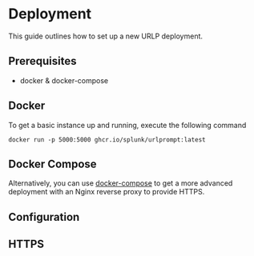 # Deployment

This guide outlines how to set up a new URLP deployment.

## Prerequisites

* docker & docker-compose

## Docker

To get a basic instance up and running, execute the following command

```
docker run -p 5000:5000 ghcr.io/splunk/urlprompt:latest
```

## Docker Compose

Alternatively, you can use [docker-compose](https://docs.docker.com/compose/) to get a more advanced deployment with an Nginx reverse proxy to provide HTTPS.


## Configuration


## HTTPS

